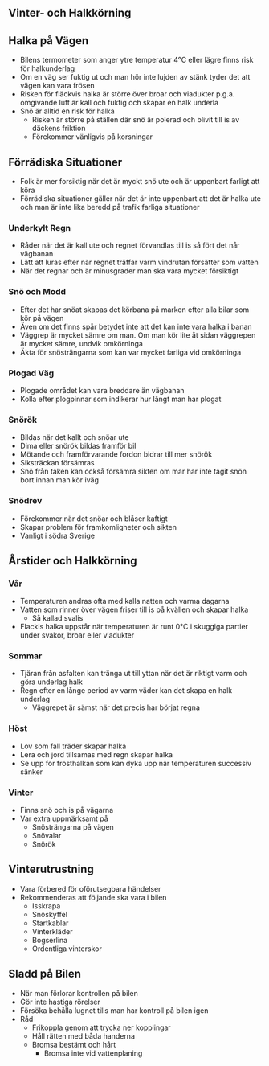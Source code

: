 ## Vinter- och Halkkörning

## Halka på Vägen

* Bilens termometer som anger ytre temperatur 4°C eller lägre finns risk för halkunderlag
* Om en väg ser fuktig ut och man hör inte lujden av stänk tyder det att vägen kan vara frösen
* Risken för fläckvis halka är större över broar och viadukter p.g.a. omgivande luft är kall och fuktig och skapar en halk underla
* Snö är alltid en risk för halka
  * Risken är större på ställen där snö är polerad och blivit till is av däckens friktion
  * Förekommer vänligvis på korsningar

## Förrädiska Situationer

* Folk är mer forsiktig när det är myckt snö ute och är uppenbart farligt att köra
* Förrädiska situationer gäller när det är inte uppenbart att det är halka ute och man är inte lika beredd på trafik farliga situationer

### Underkylt Regn

* Råder när det är kall ute och regnet förvandlas till is så fört det når vägbanan
* Lätt att luras efter när regnet träffar varm vindrutan försätter som vatten
* När det regnar och är minusgrader man ska vara mycket försiktigt

### Snö och Modd

* Efter det har snöat skapas det körbana på marken efter alla bilar som kör på vägen
* Även om det finns spår betydet inte att det kan inte vara halka i banan
* Väggrep är mycket sämre om man. Om man kör lite åt sidan väggrepen är mycket sämre, undvik omkörninga
* Äkta för snösträngarna som kan var mycket farliga vid omkörninga

### Plogad Väg

* Plogade området kan vara breddare än vägbanan
* Kolla efter plogpinnar som indikerar hur långt man har plogat

### Snörök

* Bildas när det kallt och snöar ute
* Dima eller snörök bildas framför bil
* Mötande och framförvarande fordon bidrar till mer snörök
* Siksträckan försämras
* Snö från taken kan också försämra sikten om mar har inte tagit snön bort innan man kör iväg

### Snödrev

* Förekommer när det snöar och blåser kaftigt
* Skapar problem för framkomligheter och sikten
* Vanligt i södra Sverige

## Årstider och Halkkörning

### Vår

* Temperaturen andras ofta med kalla natten och varma dagarna
* Vatten som rinner över vägen friser till is på kvällen och skapar halka
  * Så kallad svalis
* Flackis halka uppstår när temperaturen är runt 0°C i skuggiga partier under svakor, broar eller viadukter

### Sommar

* Tjäran från asfalten kan tränga ut till yttan när det är riktigt varm och göra underlag halk
* Regn efter en långe period av varm väder kan det skapa en halk underlag
  * Väggrepet är sämst när det precis har börjat regna

### Höst

* Lov som fall träder skapar halka
* Lera och jord tillsamas med regn skapar halka
* Se upp för frösthalkan som kan dyka upp när temperaturen successiv sänker

### Vinter

* Finns snö och is på vägarna
* Var extra uppmärksamt på
  * Snösträngarna på vägen
  * Snövalar
  * Snörök

## Vinterutrustning

* Vara förbered för oförutsegbara händelser
* Rekommenderas att följande ska vara i bilen
  * Isskrapa
  * Snöskyffel
  * Startkablar
  * Vinterkläder
  * Bogserlina
  * Ordentliga vinterskor

## Sladd på Bilen

* När man förlorar kontrollen på bilen
* Gör inte hastiga rörelser
* Försöka behålla lugnet tills man har kontroll på bilen igen
* Råd
  * Frikoppla genom att trycka ner kopplingar
  * Håll rätten med båda handerna
  * Bromsa bestämt och hårt
    * Bromsa inte vid vattenplaning
